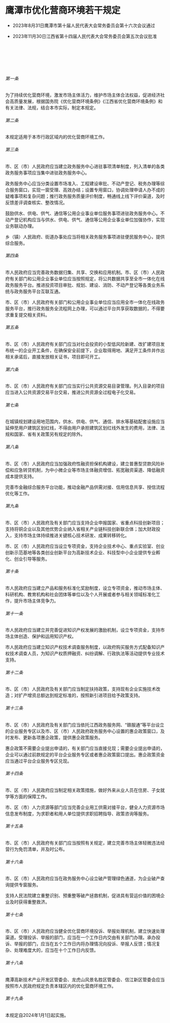 # 鹰潭市优化营商环境若干规定

- 2023年8月31日鹰潭市第十届人民代表大会常务委员会第十六次会议通过

- 2023年11月30日江西省第十四届人民代表大会常务委员会第五次会议批准

<!-- INFO END -->

​

​

​

###### 第一条

为了持续优化营商环境，激发市场主体活力，维护市场主体合法权益，促进经济社会高质量发展，根据国务院《优化营商环境条例》《江西省优化营商环境条例》和有关法律、法规，结合本市实际，制定本规定。

###### 第二条

本规定适用于本市行政区域内的优化营商环境工作。

###### 第三条

市、区（市）人民政府应当建立政务服务中心进驻事项清单制度，列入清单的各类政务服务事项应当集中进驻政务服务中心。

政务服务中心应当分类设置市场准入、工程建设审批、不动产登记、税务办理等综合服务窗口，实现一窗受理、高效办结；设置专用窗口，协调处理申请人办不成的疑难事项和复杂问题；推行政务服务质量评价制度，畅通线上线下评价渠道，及时反馈差评调查核实、整改情况。

鼓励供水、供电、供气、通信等公用企业事业单位服务事项进驻政务服务中心。不动产登记机构应当与供水、供电、供气、通信等公用企业事业单位加强协作，实现业务联动办理。

乡（镇）人民政府、街道办事处应当将相关政务服务事项进驻便民服务中心，提供综合服务。

###### 第四条

市人民政府应当完善政务数据归集、共享、交换和应用机制。市、区（市）人民政府有关部门和公用企业事业单位应当按照规定，将公共数据共享至全市一体化在线政务服务平台。推进投资项目审批、规划、建设、消防、不动产登记等各类业务系统与政务服务平台互联互通。

市、区（市）人民政府有关部门和公用企业事业单位应当应用全市一体化在线政务服务平台，推行政务服务全流程网上办理，可以通过平台共享获取数据的，不得要求重复提交相关资料。

###### 第五条

市、区（市）人民政府有关部门应当对社会投资的小型低风险新建、改扩建项目发布统一的企业开工条件，在确保安全前提下，企业取得用地、满足开工条件并作出相关承诺后，直接发放相关证书，项目即可开工。

###### 第六条

市、区（市）人民政府有关部门应当实行公共资源交易目录管理。列入目录的项目应当进入公共资源交易平台交易，推进公共资源全过程电子化交易。

###### 第七条

在城镇规划建设用地范围内，供水、供电、供气、通信、排水等基础配套设施应当延伸至用户建筑区划红线，不得由用户承担建筑区划红线外发生的费用，法律、法规和国家、省有关政策另有规定的除外。

###### 第八条

市、区（市）人民政府应当加强政府性融资担保机构建设，建立普惠型贷款风险补偿和应急转贷机制，为中小微企业等市场主体融资增信、拓宽融资渠道、降低融资成本提供支持。

完善市金融综合服务平台功能，推动金融产品供需对接、信用信息共享、授信流程优化等工作。

###### 第九条

市、区（市）人民政府及有关部门应当支持企业申报国家、省重点科技创新项目；支持将铜企业以及其他优势企业纳入省相关产业链科技创新联合体；加大财政投入，支持市场主体持续推进关键核心技术研发、成果转移转化。

市、区（市）人民政府应当设立专项资金，支持企业技术中心、重点实验室、创业创新示范基地等各类创业创新平台为高新技术企业、科技型中小企业提供专业孵化、创业引导等服务。

###### 第十条

市人民政府应当建立产品和服务标准化奖励制度，设立专项资金，推动市场主体、科研机构、教育机构和社会团体等单位以及个人开展或者参与相关领域标准化工作，提升市场主体竞争力。

###### 第十一条

市人民政府应当建立并完善促进知识产权发展的激励机制，设立专项资金，支持市场主体创造、保护和运用知识产权。

市人民政府应当建立知识产权技术调查服务制度，以政府购买服务方式配备知识产权技术调查人员，为知识产权质押融资、纠纷调解、行政执法等活动提供专业技术支持。

###### 第十二条

市、区（市）人民政府及有关部门应当制定扶持政策，支持现有企业实施技术改造；对扩产增资总额达到规定标准的，按照新引进项目给予政策支持。

###### 第十三条

市、区（市）人民政府及有关部门应当依托江西政务服务网、“赣服通”等平台设立的企业服务专区以及市、区（市）人民政府政务服务中心设置的惠企政策窗口，及时发布、更新各项惠企政策，提供惠企政策服务。

惠企政策不需要企业提出申请的，有关部门应当直接兑现；需要企业提出申请的，企业可以通过前款规定的平台企业服务专区或者惠企政策窗口提出。惠企政策资金应当通过平台企业服务专区兑现。

###### 第十四条

市、区（市）人民政府应当制定相关政策措施，做好外来从业人员在住房、子女就学等方面的保障工作。

市、区（市）人力资源等部门应当完善企业用工供需对接平台，健全人力资源市场信息发布制度，为求职者和用人单位提供求职招聘指导、政策咨询等服务。

###### 第十五条

市、区（市）人民政府有关部门应当按照有关规定，建立完善市场主体轻微违法经营行为免罚清单，并及时公布。

###### 第十六条

市、区（市）人民政府应当在政务服务中心设立破产管理绿色通道，为企业破产查询提供专窗服务。

支持人民法院建立重整识别、预重整等破产拯救机制，促进具有营运价值的困境企业及时获得重整救济。

###### 第十七条

市、区（市）人民政府应当健全优化营商环境投诉、举报处理机制，建立快速处理渠道。受理投诉、举报的部门，应当在一个工作日内交由有关部门办理。承办投诉、举报的部门，应当在五个工作日内将办理情况向投诉、举报人反馈；情况复杂、处理难度大的，应当在十个工作日内反馈。

###### 第十八条

鹰潭高新技术产业开发区管委会、龙虎山风景名胜区管委会、信江新区管委会应当按照市人民政府规定负责本辖区内的优化营商环境工作。

###### 第十九条

本规定自2024年1月1日起实施。
